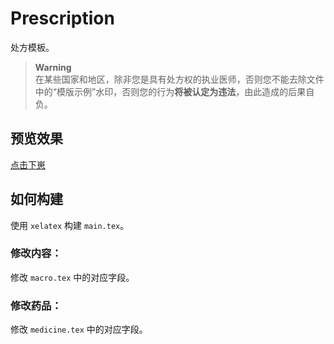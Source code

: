 # Prescription

处方模板。

> **Warning**  
> 在某些国家和地区，除非您是具有处方权的执业医师，否则您不能去除文件中的“模版示例”水印，否则您的行为**将被认定为违法**，由此造成的后果自负。

## 预览效果

[点击下崽](https://raw.githubusercontent.com/YukariChiba/prescription/main/main.pdf)

## 如何构建

使用 `xelatex` 构建 `main.tex`。

### 修改内容：

修改 `macro.tex` 中的对应字段。

### 修改药品：

修改 `medicine.tex` 中的对应字段。
